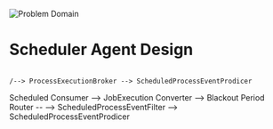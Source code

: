 ![Problem Domain](./quickstart-images/Ikasan-title-transparent.png)

# Scheduler Agent Design
                                                                                 
                                                                            /--> ProcessExecutionBroker --> ScheduledProcessEventProdicer 
Scheduled Consumer --> JobExecution Converter --> Blackout Period Router -- 
                                                                            \--> ScheduledProcessEventFilter --> ScheduledProcessEventProdicer 

